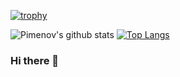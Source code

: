 [![trophy](https://github-profile-trophy.vercel.app/?username=gguevarav&column=8&margin-w=2)](https://github.com/ryo-ma/github-profile-trophy)


![Pimenov's github stats](https://github-readme-stats.vercel.app/api?username=gguevarav&show_icons=true&hide=prs,contribs&count_private=true)
[![Top Langs](https://github-readme-stats.vercel.app/api/top-langs/?username=gguevarav&layout=compact&hide=kotlin)](https://github.com/gguevarav?tab=repositories)

### Hi there 👋

<!--
**gguevarav/gguevarav** is a ✨ _special_ ✨ repository because its `README.md` (this file) appears on your GitHub profile.

Here are some ideas to get you started:

- 🔭 I’m currently working on ...
- 🌱 I’m currently learning ...
- 👯 I’m looking to collaborate on ...
- 🤔 I’m looking for help with ...
- 💬 Ask me about ...
- 📫 How to reach me: ...
- 😄 Pronouns: ...
- ⚡ Fun fact: ...
-->
